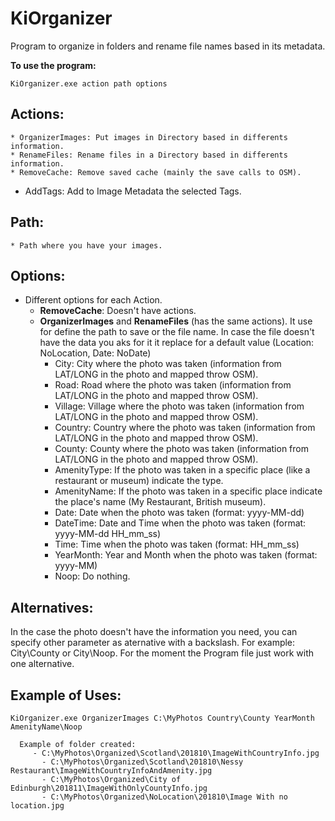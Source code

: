 # KiOrganizer

Program to organize in folders and rename file names based in its metadata.

**To use the program:**

`KiOrganizer.exe action path options`

## Actions:
	* OrganizerImages: Put images in Directory based in differents information.
	* RenameFiles: Rename files in a Directory based in differents information.
	* RemoveCache: Remove saved cache (mainly the save calls to OSM).
  * AddTags: Add to Image Metadata the selected Tags.

## Path:
	* Path where you have your images.

## Options:
  * Different options for each Action.
	* **RemoveCache**: Doesn't have actions.
	* **OrganizerImages** and **RenameFiles** (has the same actions). It use for define the path to save or the file name. In case the file doesn't have the data you aks for it it replace for a default value (Location: NoLocation, Date: NoDate)
		+ City:  City where the photo was taken (information from LAT/LONG in the photo and mapped throw OSM).
		+ Road:  Road where the photo was taken (information from LAT/LONG in the photo and mapped throw OSM).
		+ Village: Village where the photo was taken (information from LAT/LONG in the photo and mapped throw OSM).
		+ Country: Country where the photo was taken (information from LAT/LONG in the photo and mapped throw OSM).
		+ County: County  where the photo was taken (information from LAT/LONG in the photo and mapped throw OSM).
		+ AmenityType:  If the photo was taken in a specific place (like a restaurant or museum) indicate the type.
		+ AmenityName: If the photo was taken in a specific place indicate the place's name (My Restaurant, British museum).
		+ Date: Date when the photo was taken (format: yyyy-MM-dd)
		+ DateTime: Date and Time when the photo was taken (format: yyyy-MM-dd HH_mm_ss) 
		+ Time: Time when the photo was taken (format: HH_mm_ss)
		+ YearMonth: Year and Month when the photo was taken (format: yyyy-MM)
		+ Noop: Do nothing.

## Alternatives:
   In the case the photo doesn't have the information you need, you can specify other parameter as aternative with a backslash. For example: City\County or City\Noop. For the moment the Program file just work with one alternative.
    
   
## Example of Uses:

   `KiOrganizer.exe OrganizerImages C:\MyPhotos Country\County YearMonth AmenityName\Noop`
      
      Example of folder created:
	     - C:\MyPhotos\Organized\Scotland\201810\ImageWithCountryInfo.jpg
		   - C:\MyPhotos\Organized\Scotland\201810\Nessy Restaurant\ImageWithCountryInfoAndAmenity.jpg
		   - C:\MyPhotos\Organized\City of Edinburgh\201811\ImageWithOnlyCountyInfo.jpg
		   - C:\MyPhotos\Organized\NoLocation\201810\Image With no location.jpg
	    